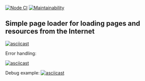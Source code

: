 [![Node CI](https://github.com/irkinwork/backend-project-lvl3/workflows/Node%20CI/badge.svg)](https://github.com/irkinwork/backend-project-lvl3/actions)
[![Maintainability](https://api.codeclimate.com/v1/badges/fc03c296fc5077a28104/maintainability)](https://codeclimate.com/github/irkinwork/backend-project-lvl3/maintainability)

## Simple page loader for loading pages and resources from the Internet

[![asciicast](https://asciinema.org/a/xdOahLIEvjyPZZZ7ZL3OEDgoF.svg)](https://asciinema.org/a/xdOahLIEvjyPZZZ7ZL3OEDgoF)

Error handling:

[![asciicast](https://asciinema.org/a/4j0NqxQLPzrD1WxNPKElqs8XV.svg)](https://asciinema.org/a/4j0NqxQLPzrD1WxNPKElqs8XV)

Debug example:
[![asciicast](https://asciinema.org/a/djjiFioWnqPyjiEiYB70q9rGE.svg)](https://asciinema.org/a/djjiFioWnqPyjiEiYB70q9rGE)
